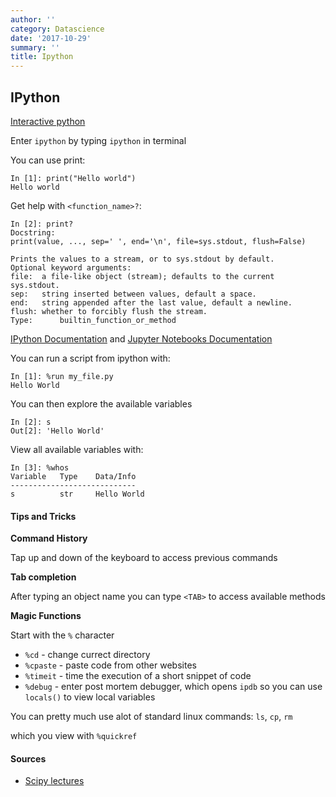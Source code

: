 ```yaml
---
author: ''
category: Datascience
date: '2017-10-29'
summary: ''
title: Ipython
---
```

## IPython

[Interactive python](http://ipython.org/)

Enter `ipython` by typing `ipython` in terminal

You can use print:

    In [1]: print("Hello world")
    Hello world

Get help with `<function_name>?`:

    In [2]: print?
    Docstring:
    print(value, ..., sep=' ', end='\n', file=sys.stdout, flush=False)

    Prints the values to a stream, or to sys.stdout by default.
    Optional keyword arguments:
    file:  a file-like object (stream); defaults to the current sys.stdout.
    sep:   string inserted between values, default a space.
    end:   string appended after the last value, default a newline.
    flush: whether to forcibly flush the stream.
    Type:      builtin_function_or_method

[IPython Documentation](http://ipython.org/ipython-doc/dev/index.html) and [Jupyter Notebooks Documentation](http://jupyter.readthedocs.io/en/latest/content-quickstart.html)

You can run a script from ipython with:

    In [1]: %run my_file.py
    Hello World

You can then explore the available variables

    In [2]: s
    Out[2]: 'Hello World'

View all available variables with:

    In [3]: %whos
    Variable   Type    Data/Info
    ----------------------------
    s          str     Hello World

#### Tips and Tricks

**Command History**

Tap up and down of the keyboard to access previous commands

**Tab completion**

After typing an object name you can type `<TAB>` to access available methods

**Magic Functions**

Start with the `%` character

* `%cd` - change currect directory
* `%cpaste` - paste code from other websites
* `%timeit` - time the execution of a short snippet of code
* `%debug` - enter post mortem debugger, which opens `ipdb` so you can use `locals()` to view local variables

You can pretty much use alot of standard linux commands: `ls`, `cp`, `rm`

which you view with `%quickref`

#### Sources

* [Scipy lectures](http://www.scipy-lectures.org/)

